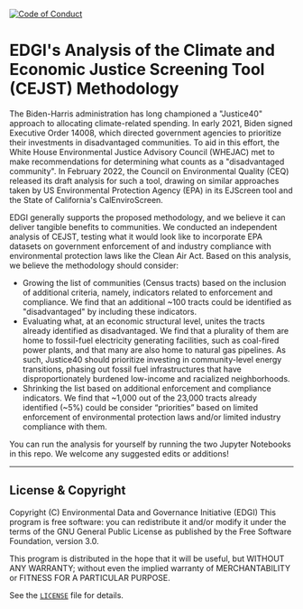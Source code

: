 [![Code of Conduct](https://img.shields.io/badge/%E2%9D%A4-code%20of%20conduct-blue.svg?style=flat)](https://github.com/edgi-govdata-archiving/overview/blob/main/CONDUCT.md)

# EDGI's Analysis of the Climate and Economic Justice Screening Tool (CEJST) Methodology
The Biden-Harris administration has long championed a "Justice40" approach to allocating climate-related spending. In early 2021, Biden signed Executive Order 14008, which directed government agencies to prioritize their investments in disadvantaged communities. To aid in this effort, the White House Environmental Justice Advisory Council (WHEJAC) met to make recommendations for determining what counts as a "disadvantaged community". In February 2022, the Council on Environmental Quality (CEQ) released its draft analysis for such a tool, drawing on similar approaches taken by US Environmental Protection Agency (EPA) in its EJScreen tool and the State of California's CalEnviroScreen.

EDGI generally supports the proposed methodology, and we believe it can deliver tangible benefits to communities. We conducted an independent analysis of CEJST, testing what it would look like to incorporate EPA datasets on government enforcement of and industry compliance with environmental protection laws like the Clean Air Act. Based on this analysis, we believe the methodology should consider:
- Growing the list of communities (Census tracts) based on the inclusion of additional criteria, namely, indicators related to enforcement and compliance. We find that an additional ~100 tracts could be identified as "disadvantaged" by including these indicators. 
- Evaluating what, at an economic structural level, unites the tracts already identified as disadvantaged. We find that a plurality of them are home to fossil-fuel electricity generating facilities, such as coal-fired power plants, and that many are also home to natural gas pipelines. As such, Justice40 should prioritize investing in community-level energy transitions, phasing out fossil fuel infrastructures that have disproportionately burdened low-income and racialized neighborhoods.
- Shrinking the list based on additional enforcement and compliance indicators. We find that ~1,000 out of the 23,000 tracts already identified (~5%) could be consider “priorities” based on limited enforcement of environmental protection laws and/or limited industry compliance with them.

You can run the analysis for yourself by running the two Jupyter Notebooks in this repo. We welcome any suggested edits or additions!

---

## License & Copyright

Copyright (C) <year> Environmental Data and Governance Initiative (EDGI)
This program is free software: you can redistribute it and/or modify it under the terms of the GNU General Public License as published by the Free Software Foundation, version 3.0.

This program is distributed in the hope that it will be useful, but WITHOUT ANY WARRANTY; without even the implied warranty of MERCHANTABILITY or FITNESS FOR A PARTICULAR PURPOSE.

See the [`LICENSE`](/LICENSE) file for details.
